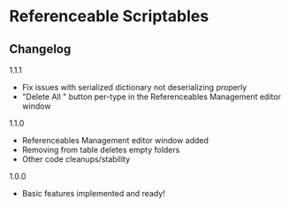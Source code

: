 # Referenceable Scriptables
## Changelog

1.1.1
- Fix issues with serialized dictionary not deserializing properly
- "Delete All <Type>" button per-type in the Referenceables Management editor window

1.1.0
- Referenceables Management editor window added
- Removing from table deletes empty folders
- Other code cleanups/stability

1.0.0
- Basic features implemented and ready!
